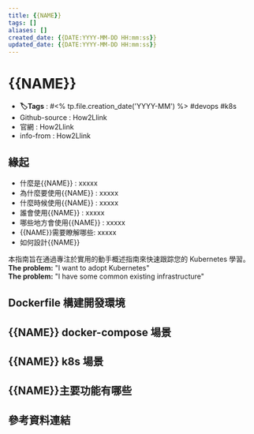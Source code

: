 ```yaml
---
title: {{NAME}}
tags: []
aliases: []
created_date: {{DATE:YYYY-MM-DD HH:mm:ss}}
updated_date: {{DATE:YYYY-MM-DD HH:mm:ss}}
---
```


# {{NAME}}
- **🏷️Tags** :   #<% tp.file.creation_date('YYYY-MM') %> #devops #k8s
- Github-source : How2Llink
- 官網 : How2Llink
- info-from : How2Llink

## 緣起

- 什麼是{{NAME}} : xxxxx
- 為什麼要使用{{NAME}} : xxxxx
- 什麼時候使用{{NAME}} : xxxxx
- 誰會使用{{NAME}} : xxxxx
- 哪些地方會使用{{NAME}} : xxxxx
- {{NAME}}需要瞭解哪些: xxxxx
- 如何設計{{NAME}}

本指南旨在通過專注於實用的動手概述指南來快速跟踪您的 Kubernetes 學習。
**The problem:** "I want to adopt Kubernetes"  
**The problem:** "I have some common existing infrastructure"

## Dockerfile 構建開發環境

## {{NAME}} docker-compose 場景

## {{NAME}} k8s 場景 

## {{NAME}}主要功能有哪些

## 參考資料連結

